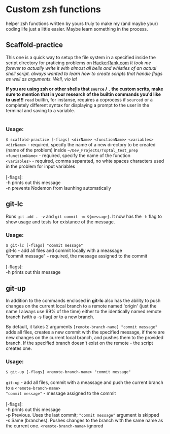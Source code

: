 # Custom zsh functions

helper zsh functions written by yours truly to make my (and maybe your) coding life just a little easier. Maybe learn something in the process.

## Scaffold-practice

This one is a quick way to setup the file system in a specified inside the script directory for praticing problems on [HackerRank.com](https://www.hackerrank.com/)
_It took me forever to actually write it with almost all bells and whistles of an actual shell script. always wanted to learn how to create scripts that handle flags as well as arguments. Well, vio la!_

**If you are using zsh or other shells that `source` / `.` the custom scrits, make sure to mention that in your research of the builtin commands you'd like to use!!!**
`read` builtin, for instanse, requires a coprocess if `source`d or a completely different syntax for displaying a prompt to the user in the terminal and saving to a variable.<br /><br />

### Usage:
`$ scaffold-practice [-flags] <dirName> <functionName> <variables>`<br />
`<dirName>` - required, specify the name of a new directory to be created (name of the problem) inside `~/Dev_Projects/Toptal_test_prep`<br />
`<functionName>` - required, specify the name of the function <br />
`<variables>` - required, comma separated, no whte spaces characters used in the problem for input variables <br /><br />
[-flags]:<br />
-h   prints out this message<br />
-n   prevents Nodemon from launhing automatically<br />

## git-lc

Runs `git add . -v` and `git commit -m ${message}`. It now has the `-h` flag to show usage and tests for existance of the message. <br />

### Usage:
`$ git-lc [-flags] "commit message"`<br />
git-lc - add all files and commit locally with a meassage<br />
"commit message" - required, the message assigned to the commit<br /><br />
[-flags]:<br />
-h    prints out this message

## git-up

In addition to the commands enclosed in **git-lc** also has the ability to push changes on the current local branch to a remote named 'origin' (just the name I always use 99% of the time) either to the identically named remote branch (with a -s flag) or to a new branch.

By default, it takes 2 arguments `[remote-branch-name] "commit message"` adds all files, creates a new commit with the specified message, if there are new changes on the current local branch, and pushes them to the provided branch. If the specified branch doesn't exist on the remote - the script creates one.

### Usage:
`$ git-up [-flags] <remote-branch-name> "commit message"` <br />
<br />
`git-up` - add all files, commit with a meassage and push the current branch to a `<remote-branch-name>`<br />
`"commit message"` - message assigned to the commit<br /><br />
[-flags]:<br />
  -h    prints out this message<br />
  -p    Previous. Uses the last commit; `"commit message"` argument is skipped<br />
  -s    Same (branches). Pushes changes to the branch with the same name as the current one. `<remote-branch-name>` ignored
